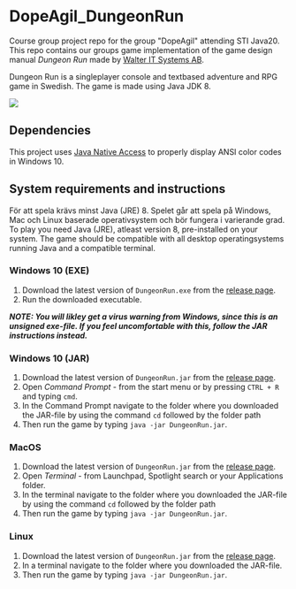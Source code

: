 # DopeAgil_DungeonRun
Course group project repo for the group "DopeAgil" attending STI Java20.
This repo contains our groups game implementation of the game design manual *Dungeon Run* made by [Walter IT Systems AB](http://walterit.se/).

Dungeon Run is a singleplayer console and textbased adventure and RPG game in Swedish.
The game is made using Java JDK 8.

![](http://obstrom.com/github/dungeonrun/DungeonRun2.gif)

## Dependencies
This project uses [Java Native Access](https://github.com/java-native-access/jna) to properly display ANSI color codes in Windows 10.

## System requirements and instructions
För att spela krävs minst Java (JRE) 8. Spelet går att spela på Windows, Mac och Linux baserade operativsystem och bör fungera i varierande grad.
To play you need Java (JRE), atleast version 8, pre-installed on your system. The game should be compatible with all desktop operatingsystems running Java and a compatible terminal.

### Windows 10 (EXE)
1. Download the latest version of `DungeonRun.exe` from the [release page](https://github.com/obstrom/DopeAgil_DungeonRun/releases/).
2. Run the downloaded executable.

***NOTE: You will likley get a virus warning from Windows, since this is an unsigned exe-file. If you feel uncomfortable with this, follow the JAR instructions instead.***

### Windows 10 (JAR)
1. Download the latest version of `DungeonRun.jar` from the [release page](https://github.com/obstrom/DopeAgil_DungeonRun/releases/).
2. Open *Command Prompt* - from the start menu or by pressing `CTRL + R` and typing `cmd`.
3. In the Command Prompt navigate to the folder where you downloaded the JAR-file by using the command `cd` followed by the folder path
4. Then run the game by typing `java -jar DungeonRun.jar`.

### MacOS
1. Download the latest version of `DungeonRun.jar` from the [release page](https://github.com/obstrom/DopeAgil_DungeonRun/releases/).
2. Open *Terminal* - from Launchpad, Spotlight search or your Applications folder.
3. In the terminal navigate to the folder where you downloaded the JAR-file by using the command `cd` followed by the folder path
4. Then run the game by typing `java -jar DungeonRun.jar`.

### Linux
1. Download the latest version of `DungeonRun.jar` from the [release page](https://github.com/obstrom/DopeAgil_DungeonRun/releases/).
2. In a terminal navigate to the folder where you downloaded the JAR-file.
3. Then run the game by typing `java -jar DungeonRun.jar`.

